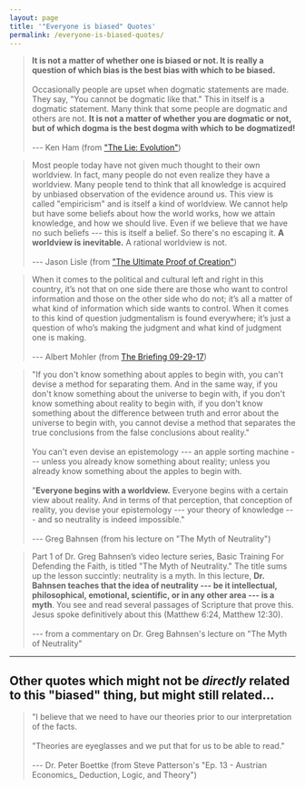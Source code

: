 ```yaml
---
layout: page
title: '"Everyone is biased" Quotes'
permalink: /everyone-is-biased-quotes/
---
```



> **It is not a matter of whether one is biased or not. It is really a question of which bias is the best bias with which to be biased.**
<br /><br />
> Occasionally people are upset when dogmatic statements are made. They say, "You cannot be dogmatic like that." This in itself is a dogmatic statement. Many think that some people are dogmatic and others are not. **It is not a matter of whether you are dogmatic or not, but of which dogma is the best dogma with which to be dogmatized!**
<br /><br />
> --- Ken Ham (from ["The Lie: Evolution"](https://answersingenesis.org/christianity/christianity-is-under-attack/))



> Most people today have not given much thought to their own worldview. In fact, many people do not even realize they have a worldview. Many people tend to think that all knowledge is acquired by unbiased observation of the evidence around us. This view is called "empiricism" and is itself a kind of worldview. We cannot help but have some beliefs about how the world works, how we attain knowledge, and how we should live. Even if we believe that we have no such beliefs --- this is itself a belief. So there's no escaping it. **A worldview is inevitable.** A rational worldview is not.
<br /><br />
> --- Jason Lisle (from ["The Ultimate Proof of Creation"](https://www.bookdepository.com/book/9780890515686?a_aid=jflaga))



> When it comes to the political and cultural left and right in this country, it’s not that on one side there are those who want to control information and those on the other side who do not; it’s all a matter of what kind of information which side wants to control. When it comes to this kind of question judgmentalism is found everywhere; it’s just a question of who’s making the judgment and what kind of judgment one is making.
<br /><br />
> --- Albert Mohler (from [The Briefing 09-29-17](https://albertmohler.com/2017/09/29/briefing-09-29-17/))




> "If you don't know something about apples to begin with, you can't devise a method for separating them.
And in the same way, if you don't know something about the universe to begin with, if you don't know something about reality to begin with, if you don't know something about the difference between truth and error about the universe to begin with, you cannot devise a method that separates the true conclusions from the false conclusions about reality."
<br /><br />
You can't even devise an epistemology --- an apple sorting machine --- unless you already know something about reality; unless you already know something about the apples to begin with.
<br /><br />
"**Everyone begins with a worldview.** Everyone begins with a certain view about reality. And in terms of that perception, that conception of reality, you devise your epistemology ---  your theory of knowledge --- and so neutrality is indeed impossible."
<br /><br />
> --- Greg Bahnsen (from his lecture on "The Myth of Neutrality")



> Part 1 of Dr. Greg Bahnsen’s video lecture series, Basic Training For Defending the Faith, is titled "The Myth of Neutrality." The title sums up the lesson succintly: neutrality is a myth. In this lecture, **Dr. Bahnsen teaches that the idea of neutrality --- be it intellectual, philosophical, emotional, scientific, or in any other area --- is a myth**. You see and read several passages of Scripture that prove this. Jesus spoke definitively about this (Matthew 6:24, Matthew 12:30).
<br /><br />
> --- from a commentary on Dr. Greg Bahnsen's lecture on "The Myth of Neutrality"



-----



## Other quotes which might not be _directly_ related to this "biased" thing, but might still related...

> "I believe that we need to have our theories prior to our interpretation of the facts.
<br /><br />
"Theories are eyeglasses and we put that for us to be able to read."
<br /><br />
> --- Dr. Peter Boettke (from Steve Patterson's "Ep. 13 - Austrian Economics_ Deduction, Logic, and Theory")
